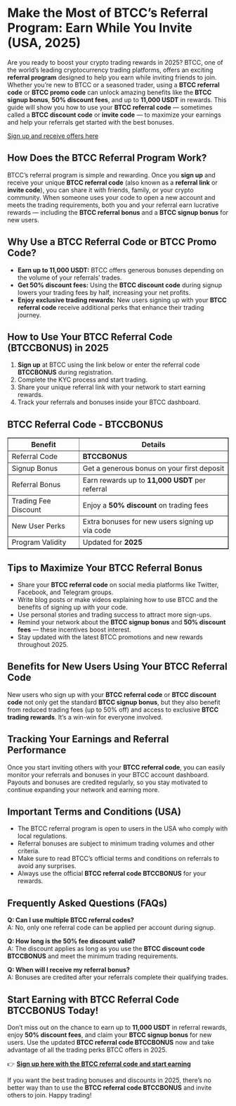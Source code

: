 
<h1>Make the Most of BTCC’s Referral Program: Earn While You Invite (USA, 2025)</h1>
<p>Are you ready to boost your crypto trading rewards in 2025? BTCC, one of the world’s leading cryptocurrency trading platforms, offers an exciting <strong>referral program</strong> designed to help you earn while inviting friends to join. Whether you’re new to BTCC or a seasoned trader, using a <strong>BTCC referral code</strong> or <strong>BTCC promo code</strong> can unlock amazing benefits like the <strong>BTCC signup bonus</strong>, <strong>50% discount fees</strong>, and up to <strong>11,000 USDT</strong> in rewards. This guide will show you how to use your <strong>BTCC referral code</strong> — sometimes called a <strong>BTCC discount code</strong> or <strong>invite code</strong> — to maximize your earnings and help your referrals get started with the best bonuses.</p>
<p><a href="https://partner.btcc.com/us/c/BTCCBONUS/9303" target="_blank">Sign up and receive offers here</a></p>

<img src="https://images.mirror-media.xyz/publication-images/ueC9oOHfKwXrYumG_JCkP.jpeg?height=500&amp;width=1000" decoding="async" data-nimg="fill" class="css-xah9so" style="position: absolute; inset: 0px; box-sizing: border-box; padding: 0px; border: none; margin: auto; display: block; width: 0px; height: 0px; min-width: 100%; max-width: 100%; min-height: 100%; max-height: 100%;">
<h2>How Does the BTCC Referral Program Work?</h2>
<p>BTCC’s referral program is simple and rewarding. Once you <strong>sign up</strong> and receive your unique <strong>BTCC referral code</strong> (also known as a <strong>referral link</strong> or <strong>invite code</strong>), you can share it with friends, family, or your crypto community. When someone uses your code to open a new account and meets the trading requirements, both you and your referral earn lucrative rewards — including the <strong>BTCC referral bonus</strong> and a <strong>BTCC signup bonus</strong> for new users.</p>
<h2>Why Use a BTCC Referral Code or BTCC Promo Code?</h2>
<ul>
<li><strong>Earn up to 11,000 USDT:</strong> BTCC offers generous bonuses depending on the volume of your referrals’ trades.</li>
<li><strong>Get 50% discount fees:</strong> Using the <strong>BTCC discount code</strong> during signup lowers your trading fees by half, increasing your net profits.</li>
<li><strong>Enjoy exclusive trading rewards:</strong> New users signing up with your <strong>BTCC referral code</strong> receive additional perks that enhance their trading journey.</li>
</ul>
<h2>How to Use Your BTCC Referral Code (BTCCBONUS) in 2025</h2>
<ol>
<li><strong>Sign up</strong> at BTCC using the link below or enter the referral code <strong>BTCCBONUS</strong> during registration.</li>
<li>Complete the KYC process and start trading.</li>
<li>Share your unique referral link with your network to start earning rewards.</li>
<li>Track your referrals and bonuses inside your BTCC dashboard.</li>
</ol>
<h2>BTCC Referral Code - BTCCBONUS</h2>
<table border="1" cellpadding="8" cellspacing="0" style="border-collapse: collapse; width: 100%; max-width: 600px;">
<thead>
<tr>
<th>Benefit</th>
<th>Details</th>
</tr>
</thead>
<tbody>
<tr>
<td>Referral Code</td>
<td><strong>BTCCBONUS</strong></td>
</tr>
<tr>
<td>Signup Bonus</td>
<td>Get a generous bonus on your first deposit</td>
</tr>
<tr>
<td>Referral Bonus</td>
<td>Earn rewards up to <strong>11,000 USDT</strong> per referral</td>
</tr>
<tr>
<td>Trading Fee Discount</td>
<td>Enjoy a <strong>50% discount</strong> on trading fees</td>
</tr>
<tr>
<td>New User Perks</td>
<td>Extra bonuses for new users signing up via code</td>
</tr>
<tr>
<td>Program Validity</td>
<td>Updated for <strong>2025</strong></td>
</tr>
</tbody>
</table>
<h2>Tips to Maximize Your BTCC Referral Bonus</h2>
<ul>
<li>Share your <strong>BTCC referral code</strong> on social media platforms like Twitter, Facebook, and Telegram groups.</li>
<li>Write blog posts or make videos explaining how to use BTCC and the benefits of signing up with your code.</li>
<li>Use personal stories and trading success to attract more sign-ups.</li>
<li>Remind your network about the <strong>BTCC signup bonus</strong> and <strong>50% discount fees</strong> — these incentives boost interest.</li>
<li>Stay updated with the latest BTCC promotions and new rewards throughout 2025.</li>
</ul>
<h2>Benefits for New Users Using Your BTCC Referral Code</h2>
<p>New users who sign up with your <strong>BTCC referral code</strong> or <strong>BTCC discount code</strong> not only get the standard <strong>BTCC signup bonus</strong>, but they also benefit from reduced trading fees (up to 50% off) and access to exclusive <strong>BTCC trading rewards</strong>. It’s a win-win for everyone involved.</p>
<h2>Tracking Your Earnings and Referral Performance</h2>
<p>Once you start inviting others with your <strong>BTCC referral code</strong>, you can easily monitor your referrals and bonuses in your BTCC account dashboard. Payouts and bonuses are credited regularly, so you stay motivated to continue expanding your network and earning more.</p>
<h2>Important Terms and Conditions (USA)</h2>
<ul>
<li>The BTCC referral program is open to users in the USA who comply with local regulations.</li>
<li>Referral bonuses are subject to minimum trading volumes and other criteria.</li>
<li>Make sure to read BTCC’s official terms and conditions on referrals to avoid any surprises.</li>
<li>Always use the official <strong>BTCC referral code BTCCBONUS</strong> for your rewards.</li>
</ul>
<h2>Frequently Asked Questions (FAQs)</h2>
<p><strong>Q: Can I use multiple BTCC referral codes?</strong><br />
A: No, only one referral code can be applied per account during signup.</p>
<p><strong>Q: How long is the 50% fee discount valid?</strong><br />
A: The discount applies as long as you use the <strong>BTCC discount code BTCCBONUS</strong> and meet the minimum trading requirements.</p>
<p><strong>Q: When will I receive my referral bonus?</strong><br />
A: Bonuses are credited after your referrals complete their qualifying trades.</p>
<h2>Start Earning with BTCC Referral Code BTCCBONUS Today!</h2>
<p>Don’t miss out on the chance to earn up to <strong>11,000 USDT</strong> in referral rewards, enjoy <strong>50% discount fees</strong>, and claim your <strong>BTCC signup bonus</strong> for new users. Use the updated <strong>BTCC referral code BTCCBONUS</strong> now and take advantage of all the trading perks BTCC offers in 2025.</p>
<p>👉 <strong><a href="https://partner.btcc.com/us/c/BTCCBONUS/9303" target="_blank" rel="noopener noreferrer">Sign up here with the BTCC referral code and start earning</a></strong></p>
<p>If you want the best trading bonuses and discounts in 2025, there’s no better way than to use the <strong>BTCC referral code BTCCBONUS</strong> and invite others to join. Happy trading!</p>
</body>
</html>
